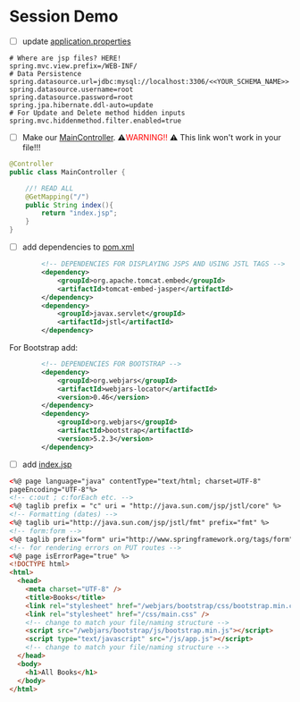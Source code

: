 # Session Demo

- [ ] update [application.properties](./src/main/resources/application.properties)

```
# Where are jsp files? HERE!
spring.mvc.view.prefix=/WEB-INF/
# Data Persistence
spring.datasource.url=jdbc:mysql://localhost:3306/<<YOUR_SCHEMA_NAME>>
spring.datasource.username=root
spring.datasource.password=root
spring.jpa.hibernate.ddl-auto=update
# For Update and Delete method hidden inputs
spring.mvc.hiddenmethod.filter.enabled=true
```

- [ ] Make our [MainController](./src/main/java/tyler/booksdemo/controllers/MainController.java). :warning:<span style="color:red">WARNING!!</span> :warning: This link won't work in your file!!!

```java
@Controller
public class MainController {

    //! READ ALL
    @GetMapping("/")
    public String index(){
        return "index.jsp";
    }
}

```

- [ ] add dependencies to [pom.xml](./pom.xml)

```xml
        <!-- DEPENDENCIES FOR DISPLAYING JSPS AND USING JSTL TAGS -->
        <dependency>
            <groupId>org.apache.tomcat.embed</groupId>
            <artifactId>tomcat-embed-jasper</artifactId>
        </dependency>
        <dependency>
            <groupId>javax.servlet</groupId>
            <artifactId>jstl</artifactId>
        </dependency>
```

For Bootstrap add:

```xml
		<!-- DEPENDENCIES FOR BOOTSTRAP -->
        <dependency>
            <groupId>org.webjars</groupId>
            <artifactId>webjars-locator</artifactId>
            <version>0.46</version>
        </dependency>
        <dependency>
            <groupId>org.webjars</groupId>
            <artifactId>bootstrap</artifactId>
            <version>5.2.3</version>
        </dependency>
```

- [ ] add [index.jsp](./src/main/webapp/WEB-INF/index.jsp)

```html
<%@ page language="java" contentType="text/html; charset=UTF-8"
pageEncoding="UTF-8"%>
<!-- c:out ; c:forEach etc. -->
<%@ taglib prefix = "c" uri = "http://java.sun.com/jsp/jstl/core" %>
<!-- Formatting (dates) -->
<%@ taglib uri="http://java.sun.com/jsp/jstl/fmt" prefix="fmt" %>
<!-- form:form -->
<%@ taglib prefix="form" uri="http://www.springframework.org/tags/form"%>
<!-- for rendering errors on PUT routes -->
<%@ page isErrorPage="true" %>
<!DOCTYPE html>
<html>
  <head>
    <meta charset="UTF-8" />
    <title>Books</title>
    <link rel="stylesheet" href="/webjars/bootstrap/css/bootstrap.min.css" />
    <link rel="stylesheet" href="/css/main.css" />
    <!-- change to match your file/naming structure -->
    <script src="/webjars/bootstrap/js/bootstrap.min.js"></script>
    <script type="text/javascript" src="/js/app.js"></script>
    <!-- change to match your file/naming structure -->
  </head>
  <body>
    <h1>All Books</h1>
  </body>
</html>
```
